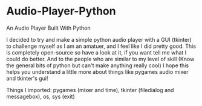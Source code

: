 # Audio-Player-Python
An Audio Player Built With Python


I decided to try and make a simple python audio player with a GUI (tkinter) to challenge myself as I am an amatuer, and I feel like I did pretty good.
This is completely open-source so have a look at it, if you want tell me what I could do better.
And to the people who are similar to my level of skill (Know the general bits of python but can't make anything really cool) I hope this helps you understand a little more about things like pygames audio mixer and tkinter's gui!

Things I imported:
pygames (mixer and time),
tkinter (filedialog and messagebox),
os,
sys (exit)
